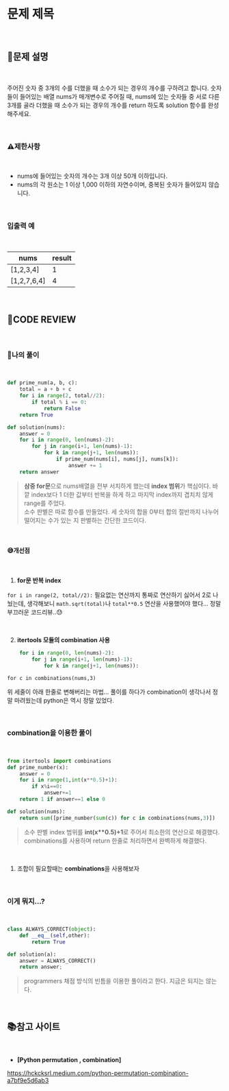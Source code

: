 # 문제 제목

<br/>

## **📝문제 설명**

<br/>

주어진 숫자 중 3개의 수를 더했을 때 소수가 되는 경우의 개수를 구하려고 합니다. 숫자들이 들어있는 배열 nums가 매개변수로 주어질 때, nums에 있는 숫자들 중 서로 다른 3개를 골라 더했을 때 소수가 되는 경우의 개수를 return 하도록 solution 함수를 완성해주세요.

<br/>

### **⚠제한사항**

<br/>

- nums에 들어있는 숫자의 개수는 3개 이상 50개 이하입니다.
- nums의 각 원소는 1 이상 1,000 이하의 자연수이며, 중복된 숫자가 들어있지 않습니다.

<br/>

### **입출력 예**

<br/>

nums |	result
-----|--------
[1,2,3,4] |	1
[1,2,7,6,4] |	4

<br/>

## **🧐CODE REVIEW**

<br/>

### **🧾나의 풀이**

<br/>

```python
def prime_num(a, b, c):
    total = a + b + c
    for i in range(2, total//2):
        if total % i == 0:
            return False
    return True

def solution(nums):
    answer = 0
    for i in range(0, len(nums)-2):
        for j in range(i+1, len(nums)-1):
            for k in range(j+1, len(nums)):
                if prime_num(nums[i], nums[j], nums[k]):
                    answer += 1
    return answer
```

> **삼중 for문**으로 nums배열을 전부 서치하게 했는데 **index 범위**가 핵심이다. 바깥 index보다 1 더한 값부터 반복을 하게 하고 마지막 index까지 겹치치 않게 range를 주었다.<br/>
> 소수 판별은 따로 함수를 만들었다. 세 숫자의 합을 0부터 합의 절반까지 나누어 떨어지는 수가 있는 지 판별하는 간단한 코드이다.

<br/>

#### **😅개선점**

<br/>

1.  **for문 반복 index**

`for i in range(2, total//2):` 필요없는 연산까지 통짜로 연산하기 싫어서 2로 나눴는데, 생각해보니 `math.sqrt(total)`나 `total**0.5` 연산을 사용했어야 했다... 정말 부끄러운 코드리뷰..😓

<br/>

2. **itertools 모듈의 combination 사용**

```python
    for i in range(0, len(nums)-2):
        for j in range(i+1, len(nums)-1):
            for k in range(j+1, len(nums)):
```

`for c in combinations(nums,3)`

위 세줄이 아래 한줄로 변해버리는 마법... 풀이를 하다가 combination이 생각나서 정말 마려웠는데 python은 역시 정말 있었다.

<br/>

### **combination을 이용한 풀이**

<br/>

```python
from itertools import combinations
def prime_number(x):
    answer = 0
    for i in range(1,int(x**0.5)+1):
        if x%i==0:
            answer+=1
    return 1 if answer==1 else 0

def solution(nums):
    return sum([prime_number(sum(c)) for c in combinations(nums,3)])
```

> 소수 판별 index 범위를 **int(x\*\*0.5)+1**로 주어서 최소한의 연산으로 해결했다. <br/>
> combinations를 사용하며 return 한줄로 처리하면서 완벽하게 해결했다.

<br/>

1. 조합이 필요할때는 **combinations**을 사용해보자

<br/>

### **이게 뭐지...?**

<br/>

```python
class ALWAYS_CORRECT(object):
    def __eq__(self,other):
        return True

def solution(a):
    answer = ALWAYS_CORRECT()
    return answer;
```

> programmers 채점 방식의 빈틈을 이용한 풀이라고 한다. 지금은 되지는 않는다.

<br/>

## 📚참고 사이트

<br/>

- **[Python permutation , combination]**

https://hckcksrl.medium.com/python-permutation-combination-a7bf9e5d6ab3